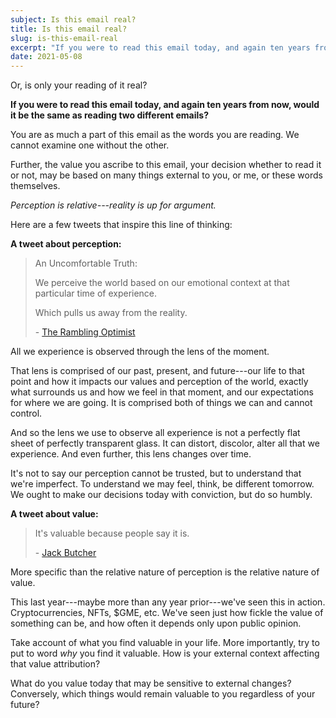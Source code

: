 ```yaml
---
subject: Is this email real?
title: Is this email real?
slug: is-this-email-real
excerpt: "If you were to read this email today, and again ten years from now, would it be the same as reading two different emails?"
date: 2021-05-08
---
```


Or, is only your reading of it real?

**If you were to read this email today, and again ten years from now, would it be the same as reading two different emails?**

You are as much a part of this email as the words you are reading. We cannot examine one without the other.

Further, the value you ascribe to this email, your decision whether to read it or not, may be based on many things external to you, or me, or these words themselves.

*Perception is relative---reality is up for argument.*

Here are a few tweets that inspire this line of thinking:


**A tweet about perception:**

> An Uncomfortable Truth:
>
> We perceive the world based on our emotional context at that particular time of experience.
>
> Which pulls us away from the reality.
>
> \- [The Rambling Optimist](https://twitter.com/theramopt/status/1390874670304358403?s=20)

All we experience is observed through the lens of the moment.

That lens is comprised of our past, present, and future---our life to that point and how it impacts our values and perception of the world, exactly what surrounds us and how we feel in that moment, and our expectations for where we are going. It is comprised both of things we can and cannot control.

And so the lens we use to observe all experience is not a perfectly flat sheet of perfectly transparent glass. It can distort, discolor, alter all that we experience. And even further, this lens changes over time.

It's not to say our perception cannot be trusted, but to understand that we're imperfect. To understand we may feel, think, be different tomorrow. We ought to make our decisions today with conviction, but do so humbly.


**A tweet about value:**

> It's valuable because people say it is.
>
> \- [Jack Butcher](https://twitter.com/jackbutcher/status/1391045558006132738?s=20)

More specific than the relative nature of perception is the relative nature of value.

This last year---maybe more than any year prior---we've seen this in action. Cryptocurrencies, NFTs, $GME, etc. We've seen just how fickle the value of something can be, and how often it depends only upon public opinion.

Take account of what you find valuable in your life. More importantly, try to put to word *why* you find it valuable. How is your external context affecting that value attribution?

What do you value today that may be sensitive to external changes? Conversely, which things would remain valuable to you regardless of your future?

<!-- --- -->

<!-- **Recent Posts:** -->

<!-- - [Focus on the Work](https://www.connorjrobbins.com/focus-on-the-work/)   -->
<!-- "Focusing on outcome may feel good, but it often does not inspire action. Movement will occur only when you focus on the steps." -->
<!-- - [It takes days, not hours](https://www.connorjrobbins.com/it-takes-days-not-hours/)   -->
<!-- "Achievement comes—certainly—from consistent effort over a long period. It is that simple." -->
<!-- - [What Do You Desire](https://www.connorjrobbins.com/what-do-you-desire/)   -->
<!-- "You may find what you desire to be a short walk away—just a few steps off the track." -->

<!-- --- -->

<!-- P.S. If you want to start a conversation about any of these topics, feel free to reply to this email directly. Your response will land in my inbox. -->

<!-- --- -->
